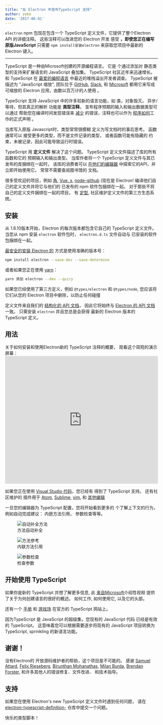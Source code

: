 ```yaml
---
title: "在 Electron 中宣布TypeScript 支持"
author: zeke
date: '2017-06-01'
---
```


`electron` npm 包现在包含一个 TypeScript 定义文件，它提供了整个Electron API 的详细注释。 这些注释可以改进您的 Electron 开发 感受 **，即使您正在编写原版JavaScript** 只需要 `npm install安装electron` 来获取您项目中最新的 Electron 键入。

---

TypeScript 是一种由Microsoft创建的开源编程语言。 它是 个通过添加对 静态类型的支持来扩展语言的 JavaScript 叠加集。 TypeScript 社区近年来迅速增长。 和 TypeScript 在 [最爱的编程语言](https://stackoverflow.com/insights/survey/2017#technology-most-loved-dreaded-and-wanted-languages) 中最近的堆栈溢出开发者调查。  TypeScript 被描述为 "JavaScript 缩放", 团队位于 [GitHub](https://githubengineering.com/how-four-native-developers-wrote-an-electron-app/), [Slack](https://slack.engineering/typescript-at-slack-a81307fa288d), 和 [Microsoft](https://github.com/Microsoft/vscode) 都用它来写成可缩放的 Electron 应用，由数以百万计的人使用 。

TypeScript 支持 JavaScript 中的许多较新的语言功能，如 类，对象毁灭。 异步/等待，但其真正的解析 功能是 **类型注释**。 宣布程序预期的输入和输出数据类型可以通过 帮助您在编译时间发现错误来 [减少](https://slack.engineering/typescript-at-slack-a81307fa288d) 的错误，注释也可以作为 [程序如何](https://staltz.com/all-js-libraries-should-be-authored-in-typescript.html)工作的正式声明 。

当库写入原版 Javascript时，类型常常很模糊 定义为写文档时的事后思考。 函数通常可以 接受更多的类型，而不是文件记录的类型， 或者函数可能有隐藏的 约束，未被记录，因此可能导致运行时错误。

TypeScript 用 **定义文件** 解决了这个问题。 TypeScript 定义文件描述了库的所有函数和它的 预期输入和输出类型。 当库作者将一个 TypeScript 定义文件与其已发布的库捆绑在一起时， 该库的消费者可以 [在他们的编辑器](https://code.visualstudio.com/docs/editor/intellisense) 中探索它的API，并立即开始使用它。 常常不需要查阅图书馆的 文档。

很多受欢迎的项目，例如 [角](https://angularjs.org/), [Vue. s](http://vuejs.org/), [node-github](https://github.com/mikedeboer/node-github) (现在是 Electron! 编译他们自己的定义文件并将它与他们的 已发布的 npm 软件包捆绑在一起。 对于那些不将自己的定义文件捆绑在一起的项目， 有 [定型](https://github.com/DefinitelyTyped/DefinitelyTyped), 社区维护定义文件的第三方生态系统。

## 安装

从 1.6.10版本开始，Electron 的每次版本都包含它自己的 TypeScript 定义文件。 当您从 npm 安装 `electron` 软件包时， `electron.d.ts` 文件自动与 已安装的软件包捆绑在一起。

[最安全的安装 Electron 的](https://electronjs.org/docs/tutorial/electron-versioning/) 方式是使用准确的版本号：

```sh
npm install electron --save-dev --save-determine
```

或者如果您正在使用 [yarn](https://yarnpkg.com/lang/en/docs/migrating-from-npm/#toc-cli-commands-comparison)：

```sh
yarn 添加 electron --dev --quiry
```

如果您已经使用了第三方定义，例如 `@types/electron` 和 `@types/node`, 您应该将它们从您的 Electron 项目中删除，以防止任何碰撞

定义文件来自我们的 [结构化的 API 文档](https://electronjs.org/blog/2016/09/27/api-docs-json-schema)， 因此它将始终与 [Electron 的 API 文档](https://electronjs.org/docs/api/) 一致。 只需安装 `electron` 并且您总是会获得 最新的 Electron 版本的 TypeScript 定义。

## 用法

关于如何安装和使用Electron新的 TypeScript 注释的概要， 观看这个简短的演示屏幕： <iframe width="100%" height="420" src="https://www.youtube.com/embed/PJRag0rYQt8" frameborder="0" allowfullscreen mark="crwd-mark"></iframe>

如果您正在使用 [Visual Studio 代码](https://code.visualstudio.com/)，您已经有 得到了 TypeScript 支持。 还有社区维护的 插件用于 [Atom](https://atom.io/packages/atom-typescript), [Sublime](https://github.com/Microsoft/TypeScript-Sublime-Plugin), [vim](https://github.com/Microsoft/TypeScript/wiki/TypeScript-Editor-Support#vim), 和 [其他编辑](https://www.typescriptlang.org/index.html#download-links)

一旦您的编辑器为 TypeScript 配置，您将开始看到更多的 个了解上下文的行为，例如自动完成建议： 内嵌方法引用， 参数检查等等。

<figure>
  <img src="https://cloud.githubusercontent.com/assets/2289/26128017/f6318c20-3a3f-11e7-9c2c-401a32d1f9fb.png" alt="自动补全方法">
  <figcaption>方法自动补全</figcaption>
</figure>

<figure>
  <img src="https://cloud.githubusercontent.com/assets/2289/26128018/f6352600-3a3f-11e7-8d92-f0fb88ecc53e.png" alt="方法参考">
  <figcaption>内联方法引用</figcaption>
</figure>

<figure>
  <img src="https://cloud.githubusercontent.com/assets/2289/26128021/f6b1ca0c-3a3f-11e7-8161-ce913268a9f0.png" alt="参数检查">
  <figcaption>检查参数</figcaption>
</figure>

## 开始使用 TypeScript

如果你是新的 TypeScript 并想了解更多信息, 此 [来自Microsoft](http://video.ch9.ms/ch9/4ae3/062c336d-9cf0-498f-ae9a-582b87954ae3/B881_mid.mp4)介绍性视频 提供了关于为何创建语言的很好的概述。 如何工作, 如何使用它, 以及它的头部。

还有一个 [手册](https://www.typescriptlang.org/docs/handbook/basic-types.html) 和 [游戏场](https://www.typescriptlang.org/play/index.html) 在官方的 TypeScript 网站上。

因为TypeScript 是 JavaScript 的超级集，您现有的 JavaScript 代码 已经是有效的 TypeScript。 这意味着您可以根据需要逐步将现有的 JavaScript 项目转换为 TypeScript, sprinkling 的新语言功能。

## 谢谢！

没有Electron的 开放源码维护者的帮助，这个项目是不可能的。 感谢 [Samuel Attard](https://github.com/MarshallOfSound), [Felix Rieseberg](https://github.com/felixrieseberg), [Birunthan Mohanathas](https://github.com/poiru), [Milan Burda](https://github.com/miniak), [Brendan Forster](https://github.com/shiftkey), 和许多其他人的错误修复、文件改进、 和技术指导。

## 支持

如果您在使用 Electron's new TypeScript 定义文件时遇到任何问题， 请在 [electron-typescript-definition-](https://github.com/electron/electron-typescript-definitions/issues) 仓库中提交一个问题。

快乐的类型脚本！
